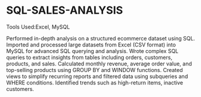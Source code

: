 # SQL-SALES-ANALYSIS

Tools Used:Excel, MySQL

Performed in-depth analysis on a structured ecommerce dataset using SQL.
Imported and processed large datasets from
Excel (CSV format) into MySQL for advanced
SQL querying and analysis.
Wrote complex SQL queries to extract insights
from tables including orders, customers,
products, and sales.
Calculated monthly revenue, average order
value, and top-selling products using GROUP
BY and WINDOW functions.
Created views to simplify recurring reports and
filtered data using subqueries and WHERE
conditions.
Identified trends such as high-return items,
inactive customers.

